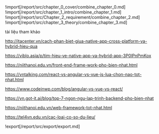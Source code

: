 !import[/report/src/chapter_0_cover/combine_chapter_0.md]
!import[/report/src/chapter_1_intro/combine_chapter_1.md]
!import[/report/src/Chapter_2_requirement/combine_chapter_2.md]
!import[/report/src/chapter_3_theory/combine_chapter_3.md]

<div style="page-break-after: always;"></div>

tài liệu tham khảo

http://itacenter.vn/cach-phan-biet-giua-native-app-cross-platform-va-hybrid-hieu-qua

https://viblo.asia/p/tim-hieu-ve-native-app-va-hybrid-app-3P0lPnPmKox

https://niithanoi.edu.vn/front-end-frame-work-pho-bien-nhat.html

https://vntalking.com/react-vs-angular-vs-vue-js-lua-chon-nao-tot-nhat.html

https://www.codeinwp.com/blog/angular-vs-vue-vs-react/

https://vn.got-it.ai/blog/top-7-ngon-ngu-lap-trinh-backend-pho-bien-nhat

https://niithanoi.edu.vn/web-framework-tot-nhat.html

https://tel4vn.edu.vn/cac-loai-co-so-du-lieu/

!export[/report/src/export/export.md]
